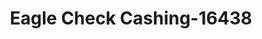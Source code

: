 ---
f_zip-code: 20706
f_state-code: MD
title: Eagle Check Cashing-16438
f_phone: 301-918-3949
f_city-only: Lanham
f_address: 7732 Annapolis Road Lanham
f_location-unique-id: '16438'
slug: eagle-check-cashing-16438
updated-on: '2024-05-30T13:46:58.046Z'
created-on: '2024-05-30T13:36:59.803Z'
published-on: '2024-05-30T13:54:32.469Z'
f_city-state: cms/city/lanham-md.md
f_company: cms/company/eagle-check-cashing.md
f_state: cms/state/maryland.md
layout: '[payday-loan].html'
tags: payday-loan
---
